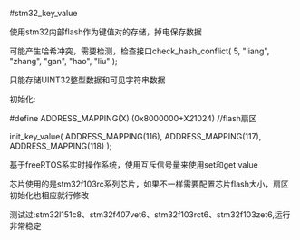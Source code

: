#stm32_key_value

使用stm32内部flash作为键值对的存储，掉电保存数据

可能产生哈希冲突，需要检测，检查接口check_hash_conflict( 5, "liang", "zhang", "gan", "hao", "liu" );

只能存储UINT32整型数据和可见字符串数据

初始化:

#define  ADDRESS_MAPPING(X)         (0x8000000+X*2*1024)   //flash扇区

init_key_value( ADDRESS_MAPPING(116), ADDRESS_MAPPING(117), ADDRESS_MAPPING(118) );

基于freeRTOS系实时操作系统，使用互斥信号量来使用set和get value

芯片使用的是stm32f103rc系列芯片，如果不一样需要配置芯片flash大小，扇区初始化也相应就行修改

测试过:stm32l151c8、stm32f407vet6、stm32f103rct6、stm32f103zet6,运行非常稳定

